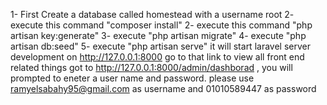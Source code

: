 1- First Create a database called homestead with a username root
2- execute this command "composer install"
2- execute this command "php artisan key:generate"
3- execute "php artisan migrate"
4- execute "php artisan db:seed"
5- execute "php artisan serve"
it will start laravel server development on http://127.0.0.1:8000
go to that link to view all front end related things
got to http://127.0.0.1:8000/admin/dashborad , you will prompted to eneter a user name and password. please use ramyelsabahy95@gmail.com as username and 01010589447 as password
